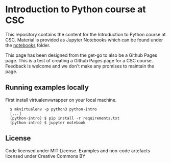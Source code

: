 # Introduction to Python course at CSC

This repository contains the content for the Introduction to Python course at
CSC. Material is provided as Jupyter Notebooks which can be found under the [notebooks](notebooks) folder.

This page has been designed from the get-go to also be a Github Pages page.
This is a test of creating a Github Pages page for a CSC course. Feedback is
welcome and we don't make any promises to maintain the page.

## Running examples locally

First install virtualenvwrapper on your local machine.

```
  $ mkvirtualenv -p python3 python-intro
  [...]
  (python-intro) $ pip install -r requirements.txt
  (python-intro) $ jupyter notebook
```

## License
Code licensed under MIT License. Examples and non-code artefacts
licensed under Creative Commons BY
